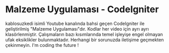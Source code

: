 # Malzeme Uygulaması - CodeIgniter
kablosuzkedi isimli Youtube kanalında bahsi geçen CodeIgniter ile geliştirilmiş "Malzeme Uygulaması"dır. Kodlar her video için ayrı ayrı klasörlenmiştir. Çalışmaların bazı kısımlarında temel işleyişe engel olmayan ufak eksiklikler bulunmaktadır. Herhangi bir sorunuzda iletişime geçmekten çekinmeyin. I'm coding the future !
